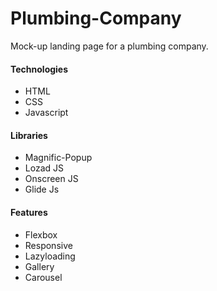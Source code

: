 # Plumbing-Company
Mock-up landing page for a plumbing company.

#### Technologies
  - HTML
  - CSS
  - Javascript
  
  
#### Libraries
  - Magnific-Popup
  - Lozad JS
  - Onscreen JS
  - Glide Js
  

#### Features
  - Flexbox
  - Responsive
  - Lazyloading
  - Gallery
  - Carousel
